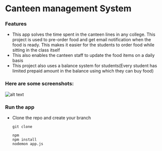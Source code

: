 # Canteen management System

### Features
* This app solves the time spent in the canteen lines in any college. This project is used to pre-order food and get email notification when the food is ready. This makes it easier for the students to order food while sitting in the class itself
* This also enables the canteen staff to update the food items on a daily basis
* This project also uses a balance system for students(Every student has limited prepaid amount in the balance using which they can buy food)

### Here are some screenshots:
![alt text](https://raw.githubusercontent.com/codevaam/Canteen-Management-System/master/public/images/editMenu.png)

### Run the app
* Clone the repo and create your branch
   ```git
   git clone
   
   npm
   npm install
   nodemon app.js
   ```

